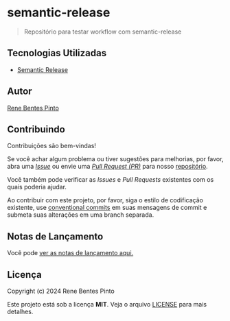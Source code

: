 # semantic-release

> Repositório para testar workflow com semantic-release

## Tecnologias Utilizadas

- [Semantic Release](https://github.com/semantic-release/semantic-release)

## Autor

[Rene Bentes Pinto](http://github.com/renebentes)

## Contribuindo

Contribuições são bem-vindas!

Se você achar algum problema ou tiver sugestões para melhorias, por favor, abra uma [_Issue_][issues] ou envie uma [_Pull Request (PR)_][pulls] para nosso [repositório][repo].

Você também pode verificar as _Issues_ e _Pull Requests_ existentes com os quais poderia ajudar.

Ao contribuir com este projeto, por favor, siga o estilo de codificação existente, use [conventional commits][commits] em suas mensagens de commit e submeta suas alterações em uma branch separada.

## Notas de Lançamento

Você pode [ver as notas de lançamento aqui.](CHANGELOG.md)

## Licença

Copyright (c) 2024 Rene Bentes Pinto

Este projeto está sob a licença **MIT**. Veja o arquivo [LICENSE](LICENSE) para mais detalhes.

[repo]: http://github.com/renebentes/repository
[issues]: ../../issues
[pulls]: ../../pulls
[commits]: https://www.conventionalcommits.org/en/v1.0.0/
